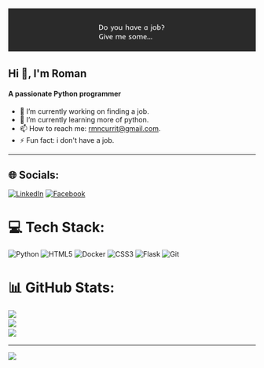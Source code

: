 <img src="./Group 1.svg" />

## Hi 👋, I'm Roman
#### A passionate Python programmer

- 🔭 I’m currently working on finding a job.
- 🌱 I’m currently learning more of python.
- 📫 How to reach me: rmncurrit@gmail.com.
- ⚡ Fun fact: i don't have a job.

---

## 🌐 Socials:
[![LinkedIn](https://img.shields.io/badge/LinkedIn-%230077B5.svg?logo=linkedin&logoColor=white)](https://linkedin.com/in/rmnpl) [![Facebook](https://img.shields.io/badge/Facebook-%231877F2.svg?logo=Facebook&logoColor=white)](https://facebook.com/poojl) 

# 💻 Tech Stack:
![Python](https://img.shields.io/badge/python-3670A0?style=for-the-badge&logo=python&logoColor=ffdd54) ![HTML5](https://img.shields.io/badge/html5-%23E34F26.svg?style=for-the-badge&logo=html5&logoColor=white) ![Docker](https://img.shields.io/badge/docker-%230db7ed.svg?style=for-the-badge&logo=docker&logoColor=white) ![CSS3](https://img.shields.io/badge/css3-%231572B6.svg?style=for-the-badge&logo=css3&logoColor=white) ![Flask](https://img.shields.io/badge/flask-%23000.svg?style=for-the-badge&logo=flask&logoColor=white) ![Git](https://img.shields.io/badge/git-%23F05033.svg?style=for-the-badge&logo=git&logoColor=white)

# 📊 GitHub Stats:
![](https://github-readme-stats.vercel.app/api?username=rmnp1&theme=onedark&hide_border=false&include_all_commits=true&count_private=true)<br/>
![](https://github-readme-streak-stats.herokuapp.com/?user=rmnp1&theme=onedark&hide_border=false)<br/>
![](https://github-readme-stats.vercel.app/api/top-langs/?username=rmnp1&theme=onedark&hide_border=false&include_all_commits=true&count_private=true&layout=compact)

---
[![](https://visitcount.itsvg.in/api?id=rmnp1&icon=10&color=1)](https://visitcount.itsvg.in)
